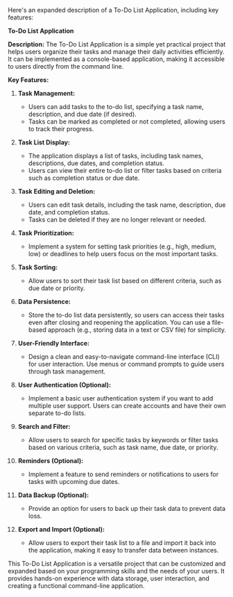 Here's an expanded description of a To-Do List Application, including key features:

**To-Do List Application**

**Description:** The To-Do List Application is a simple yet practical project that helps users organize their tasks and manage their daily activities efficiently. It can be implemented as a console-based application, making it accessible to users directly from the command line.

**Key Features:**

1. **Task Management:**
   - Users can add tasks to the to-do list, specifying a task name, description, and due date (if desired).
   - Tasks can be marked as completed or not completed, allowing users to track their progress.

2. **Task List Display:**
   - The application displays a list of tasks, including task names, descriptions, due dates, and completion status.
   - Users can view their entire to-do list or filter tasks based on criteria such as completion status or due date.

3. **Task Editing and Deletion:**
   - Users can edit task details, including the task name, description, due date, and completion status.
   - Tasks can be deleted if they are no longer relevant or needed.

4. **Task Prioritization:**
   - Implement a system for setting task priorities (e.g., high, medium, low) or deadlines to help users focus on the most important tasks.

5. **Task Sorting:**
   - Allow users to sort their task list based on different criteria, such as due date or priority.

6. **Data Persistence:**
   - Store the to-do list data persistently, so users can access their tasks even after closing and reopening the application. You can use a file-based approach (e.g., storing data in a text or CSV file) for simplicity.

7. **User-Friendly Interface:**
   - Design a clean and easy-to-navigate command-line interface (CLI) for user interaction. Use menus or command prompts to guide users through task management.

8. **User Authentication (Optional):**
   - Implement a basic user authentication system if you want to add multiple user support. Users can create accounts and have their own separate to-do lists.

9. **Search and Filter:**
   - Allow users to search for specific tasks by keywords or filter tasks based on various criteria, such as task name, due date, or priority.

10. **Reminders (Optional):**
    - Implement a feature to send reminders or notifications to users for tasks with upcoming due dates.

11. **Data Backup (Optional):**
    - Provide an option for users to back up their task data to prevent data loss.

12. **Export and Import (Optional):**
    - Allow users to export their task list to a file and import it back into the application, making it easy to transfer data between instances.

This To-Do List Application is a versatile project that can be customized and expanded based on your programming skills and the needs of your users. It provides hands-on experience with data storage, user interaction, and creating a functional command-line application.
